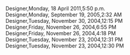 ﻿Designer,Monday, 18 April 2011,5:50 p.m.  Designer,Monday, September 19, 2005,2:32 AM  Designer,Tuesday, November 30, 2004,12:15 PM  Designer,Friday, November 26, 2004,6:55 PM  Designer,Friday, November 26, 2004,4:18 PM  Designer,Tuesday, November 23, 2004,12:31 PM  Designer,Tuesday, November 23, 2004,12:30 PM